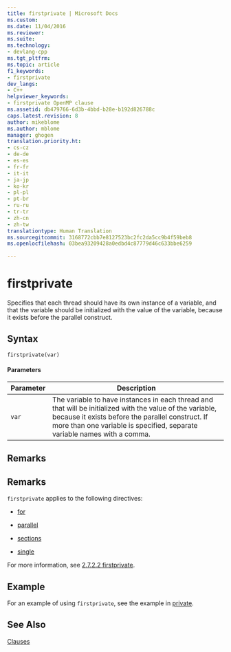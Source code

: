 ```yaml
---
title: firstprivate | Microsoft Docs
ms.custom: 
ms.date: 11/04/2016
ms.reviewer: 
ms.suite: 
ms.technology:
- devlang-cpp
ms.tgt_pltfrm: 
ms.topic: article
f1_keywords:
- firstprivate
dev_langs:
- C++
helpviewer_keywords:
- firstprivate OpenMP clause
ms.assetid: db479766-6d3b-4bbd-b28e-b192d826788c
caps.latest.revision: 8
author: mikeblome
ms.author: mblome
manager: ghogen
translation.priority.ht:
- cs-cz
- de-de
- es-es
- fr-fr
- it-it
- ja-jp
- ko-kr
- pl-pl
- pt-br
- ru-ru
- tr-tr
- zh-cn
- zh-tw
translationtype: Human Translation
ms.sourcegitcommit: 3168772cbb7e8127523bc2fc2da5cc9b4f59beb8
ms.openlocfilehash: 03bea93209428a0edbd4c87779d46c633bbe6259

---
```

# firstprivate
Specifies that each thread should have its own instance of a variable, and that the variable should be initialized with the value of the variable, because it exists before the parallel construct.  
  
## Syntax  
  
```  
firstprivate(var)  
```  
  
#### Parameters  
  
|Parameter|Description|  
|---------------|-----------------|  
|`var`|The variable to have instances in each thread and that will be initialized with the value of the variable, because it exists before the parallel construct. If more than one variable is specified, separate variable names with a comma.|  
  
## Remarks  
  
## Remarks  
 `firstprivate` applies to the following directives:  
  
-   [for](../../../parallel/openmp/reference/for-openmp.md)  
  
-   [parallel](../../../parallel/openmp/reference/parallel.md)  
  
-   [sections](../../../parallel/openmp/reference/sections-openmp.md)  
  
-   [single](../../../parallel/openmp/reference/single.md)  
  
 For more information, see [2.7.2.2 firstprivate](../../../parallel/openmp/2-7-2-2-firstprivate.md).  
  
## Example  
 For an example of using `firstprivate`, see the example in [private](../../../parallel/openmp/reference/private-openmp.md).  
  
## See Also  
 [Clauses](../../../parallel/openmp/reference/openmp-clauses.md)


<!--HONumber=Jan17_HO1-->


